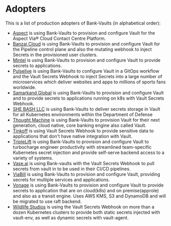 # Adopters

This is a list of production adopters of Bank-Vaults (in alphabetical order):
- [Aspect](https://www.aspect.com) is using Bank-Vaults to provision and configure Vault for the Aspect Via® Cloud Contact Centre Platform.
- [Banzai Cloud](https://banzaicloud.com) is using Bank-Vaults to provision and configure Vault for the Pipeline control plane and also the mutating webhook to inject Secrets in the provisioned user clusters.
- [Mintel](https://www.mintel.com) is using Bank-Vaults to provision and configure Vault to provide secrets to applications.
- [Pulselive](https://www.pulselive.com) is using Bank-Vaults to configure Vault in a GitOps workflow and the Vault Secrets Webhook to inject Secrets into a large number of microservices which deliver websites and apps to millions of sports fans worldwide.
- [Samarkand Global](https://www.samarkand.global/) is using Bank-Vaults to provision and configure Vault and to provide secrets to applications running on k8s with Vault Secrets Webhook.
- [SHE BASH LLC](https://shebash.io) is using Bank-Vaults to deliver secrets storage in Vault for all Kubernetes environments within the Department of Defense
- [Thought Machine](https://thoughtmachine.net) is using Bank-Vaults to provision Vault for their next generation, cloud native, core banking engine also called Vault.
- [Tinkoff](https://www.tinkoff.ru) is using Vault Secrets Webhook to provide sensitive data to applications that don't have native integration with Vault.
- [TripleLift](https://triplelift.com/company/) is using Bank-Vaults to provision and configure Vault to turbocharge engineer productivity with streamlined team-specific Kubernetes secret injection and provide self-serve backend access to a variety of systems.
- [Vase.ai](https://vase.ai) is using Bank-vaults with the Vault Secrets Webhook to pull secrets from vault in to be used in their CI/CD pipelines.
- [ViaBill](https://viabill.com/) is using Bank-Vaults to provision and configure Vault, providing secrets for multiple services and applications.
- [Vonage](https://www.vonage.com/business/) is using Bank-Vaults to provision and configure Vault to provide secrets to application that are on cloud(k8s) and on premise(approle) and also as a transit engine. Uses AWS KMS, S3 and DynamoDB and will be migrated to use raft backend.
- [Wildlife Studios](https://wildlifestudios.com/) is using the Vault Secrets Webhook on more than a dozen Kubernetes clusters to provide both static secrets injected with vault-env, as well as dynamic secrets with vault-agent.
